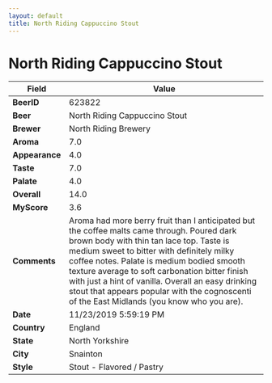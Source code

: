 ```yaml
---
layout: default
title: North Riding Cappuccino Stout
---
```


# North Riding Cappuccino Stout

| Field         | Value     |
|---------------|-----------|
| **BeerID** | 623822 |
| **Beer** | North Riding Cappuccino Stout |
| **Brewer** | North Riding Brewery |
| **Aroma** | 7.0 |
| **Appearance** | 4.0 |
| **Taste** | 7.0 |
| **Palate** | 4.0 |
| **Overall** | 14.0 |
| **MyScore** | 3.6 |
| **Comments** | Aroma had more berry fruit than I anticipated but the coffee malts came through. Poured dark brown body with thin tan lace top. Taste is medium sweet to bitter with definitely milky coffee notes. Palate is medium bodied smooth texture average to soft carbonation bitter finish with just a hint of vanilla. Overall an easy drinking stout that appears popular with the cognoscenti of the East Midlands (you know who you are). |
| **Date** | 11/23/2019 5:59:19 PM |
| **Country** | England |
| **State** | North Yorkshire |
| **City** | Snainton |
| **Style** | Stout - Flavored / Pastry |
